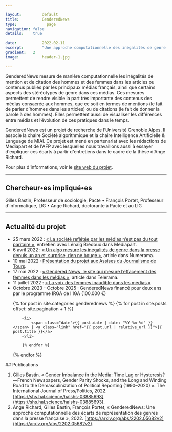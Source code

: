 ```yaml
---

layout:			default
title:  		GenderedNews
type:			  page
navigation: false
details:    true

date:   		2022-02-11
excerpt: 		"Une approche computationnelle des inégalités de genre dans les médias français "
gradient: 	2
image: 			header-1.jpg

---
```


GenderedNews mesure de manière computationnelle les inégalités de mention et de citation des hommes et des femmes dans les articles ou contenus publiés par les principaux médias français, ainsi que certains aspects des stéréotypes de genre dans ces médias. Ces mesures permettent de rendre visible la part très importante des contenus des médias consacrée aux hommes, que ce soit en termes de mentions (le fait de parler d’hommes dans les articles) ou de citations (le fait de donner la parole à des hommes). Elles permettent aussi de visualiser les différences entre médias et l’évolution de ces pratiques dans le temps.

GenderedNews est un projet de recherche de l’Université Grenoble Alpes. Il associe la chaire Société algorithmique et la chaire Intelligence Artificielle & Language de MIAI. Ce projet est mené en partenariat avec les rédactions de Mediapart et de l'AFP avec lesquelles nous travaillons aussi à essayer d'expliquer ces écarts à partir d'entretiens dans le cadre de la thèse d'Ange Richard.

Pour plus d'informations, voir le [site web du projet](https://gendered-news.imag.fr/).

---


## Chercheur•es impliqué•es

Gilles Bastin, Professeur de sociologie, Pacte • François Portet, Professeur d'informatique, LIG • Ange Richard, doctorante à Pacte et au LIG

---

## Actualité du projet

- 25 mars 2022 : [« La société reflétée par les médias n’est pas du tout paritaire »](https://www.mediapart.fr/journal/france/250322/la-societe-refletee-par-les-medias-n-est-pas-du-tout-paritaire), entretien avec Lénaïg Brédoux dans Mediapart.
- 6 avril 2022 : [« Un algo mesure les inégalités de genre dans la presse depuis un an et, surprise, rien ne bouge »](https://www.numerama.com/politique/903959-un-algo-mesure-les-inegalites-de-genre-dans-la-presse-depuis-un-an-et-surprise-rien-ne-bouge.html), article dans Numerama.
- 10 mai 2022 : [Présentation du projet aux Assises du Journalisme de Tours](https://www.youtube.com/watch?v=zHuSPNGnXsE).
- 17 mai 2022 : [« Gendered News, le site qui mesure l’effacement des femmes dans les médias »](https://www.telerama.fr/debats-reportages/gendered-news-le-site-qui-mesure-l-effacement-des-femmes-dans-les-medias-7010389.php), article dans Telerama.
- 11 juillet 2022 : [« La voix des femmes inaudible dans les médias »](https://www.liberation.fr/idees-et-debats/tribunes/la-voix-des-femmes-inaudible-dans-les-medias-20220711_T2CLQPFHTNAAPO6F4JUCNHCLYU/)
- Octobre 2023 - Octobre 2025 : GenderedNews financé pour deux ans par le programme IRGA de l'IGA (100.000 €)

<ul>
{% for post in site.categories.genderednews %}
        {% for post in site.posts offset: site.pagination + 1 %}

        <li>
            <span class="date">{{ post.date | date: "%Y-%m-%d" }}</span> | <a class="link" href="{{ post.url | relative_url }}">{{ post.title }}</a>
        </li>

        {% endfor %}
{% endfor %}
</ul>
## Publications

1. Gilles Bastin. « Gender Imbalance in the Media: Time Lag or Hysteresis?—French Newspapers, Gender Parity Shocks, and the Long and Winding Road to the Demasculinization of Political Reporting (1990–2020) ». The International Journal of Press/Politics, 2022. [https://shs.hal.science/halshs-03885693](https://shs.hal.science/halshs-03885693).
2. Ange Richard, Gilles Bastin, François Portet, « GenderedNews: Une approche computationnelle des écarts de représentation des genres dans la presse française », 2022. [https://arxiv.org/abs/2202.05682v2](https://arxiv.org/abs/2202.05682v2).
